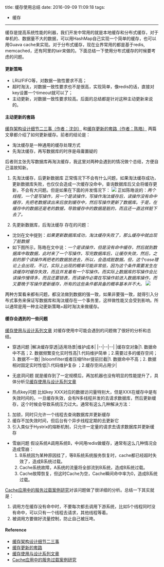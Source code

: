 title: 缓存使用总结
date: 2016-09-09 11:09:18
tags:
- 缓存
---
缓存是提高系统性能的利器，我们开发中常用的就是本地缓存和分布式缓存，对于单机的、数据量不大的数据，可以用HashMap自己实现一个简单的缓存，也可以用Guava cache来实现。对于分布式缓存，现在业界常用的都是基于redis, memcached，还有阿里的tair来做的。下面总结一下使用分布式缓存的时候要考虑的问题。
#### 更新策略
* LRU/FIFO等，对数据一致性要求不高；
* 超时淘汰，对数据一致性要求也不是很高，实现简单，像redis的话，直接对key设置一个timeout就可以了；
* 主动更新，对数据一致性要求较高。后面的总结都是针对这种主动更新来说的。

#### 主动更新的套路
[缓存架构设计细节二三事（作者：沈剑）](http://mp.weixin.qq.com/s?__biz=MjM5ODYxMDA5OQ==&mid=404087915&idx=1&sn=075664193f334874a3fc87fd4f712ebc) 和[缓存更新的套路（作者：陈皓）](http://coolshell.cn/articles/17416.html) 两篇文章都介绍了如何更新缓存。前者的结论是：
* 淘汰缓存是一种通用的缓存处理方式
* 先淘汰缓存，再写数据库的时序是毋庸置疑的

后者则主张先写数据库再淘汰缓存，我这里对两种会遇到的情况做个总结，方便自己温故知新。

1. 先淘汰缓存，后更新数据库
正常情况下不会有什么问题，如果淘汰缓存成功，更新数据库失败，也仅仅会造成一次缓存没命中，查询数据库后又会将缓存更新，不会有大问题。但是如果在下面的并发情况下：
![](/images/缓存使用总结_1.png)
正如陈皓说的：*两个线程，一个是写操作，另一个是读操作，写操作淘汰缓存后，读操作没有命中缓存，先把老数据读出来后放到缓存中，然后写操作更新了数据库。于是，在缓存中的数据还是老的数据，导致缓存中的数据是脏的，而且还一直这样脏下去了。*

2. 先更新数据库，后淘汰缓存
存在的问题：
* 沈剑在文中提到：*如果更新数据库成功，淘汰缓存失败了，那么缓存中就出现了脏数据*
* 如下图所示，陈皓在文中说：*一个是读操作，但是没有命中缓存，然后就到数据库中取数据，此时来了一个写操作，写完数据库后，让缓存失效，然后，之前的那个读操作再把老的数据放进去，所以，会造成脏数据。但，这个case理论上会出现，不过，实际上出现的概率可能非常低，因为这个条件需要发生在读缓存时缓存失效，而且并发着有一个写操作。而实际上数据库的写操作会比读操作慢得多，而且还要锁表，而读操作必需在写操作前进入数据库操作，而又要晚于写操作更新缓存，所有的这些条件都具备的概率基本并不大。*
![](/images/缓存使用总结_2.png)

两种方案看来都有问题，都没法做到数据的强一致，如果非要强一致，就得引入分布式事务来保证写数据库和淘汰缓存在一个事务里，这样做性能又会受到影响。所以通常是用一种主动更新策略+超时淘汰来做缓存。

#### 缓存会遇到的一些问题
[缓存使用与设计系列文章](http://carlosfu.iteye.com/blog/2269678) 对缓存使用中可能会遇到的问题做了很好的分析和总结。
* 穿透问题
|解决缓存穿透|适用场景|维护成本|
|--|--|--|
|缓存空对象|1. 数据命中不高；2. 数据频繁变化实时性高|1.代码维护简单；2.需要过多的缓存空间；3. 数据不一致|
|bloomfilter或者压缩filter提前拦截|1. 数据命中不高；2. 数据相对固定实时性低|1.代码维护复杂 ；2.缓存空间占用少|


* 无底洞问题
就是缓存到了一定规模后，再加机器也没有明显的性能提升了，具体分析见[缓存使用与设计系列文章](http://carlosfu.iteye.com/blog/2269678) 
* 热点key问题
比如key XXX对应的数据访问量特别大，但是XXX在缓存中是有失效时间的。一旦缓存失效，会有N多线程并发的去请求数据库，然后更新缓存，这个时候会导致系统压力过大。通常有这么几种解决方法：
 1. 加锁，同时只允许一个线程去查询数据库并更新缓存
 2. 缓存不加失效时间，但后台有个异步线程定期的去更新它
 3. 引入类似于Hystrix的熔断机制，只允许一定量的请求去请求数据库并更新缓存

* 雪崩问题
假设系统A调用系统B，中间用redis做缓存，通常有这么几种情况会造成雪崩：
	1. B系统因为某种原因挂了，等B系统系统服务恢复时，cache都已经超时失效了，造成B系统过载。
	2. Cache系统故障，A系统的流量将全部流到B系统，造成B系统过载。
	3. Cache故障恢复，但这时Cache为空，Cache瞬间命中率为0，造成B系统过载。

 [Cache应用中的服务过载案例研究](http://tech.meituan.com/avalanche-study.html)对该问题做了很详细的分析。总结一下其实就是：
 1. 调用方在缓存没有命中时，不要每次都去调用下游系统，比如5个线程同时没有命中，可以只有一个线程去请求，其他线程等着。
 2. 被调用方要做好流量控制，防止自己被压垮。

#### Reference
* [缓存架构设计细节二三事](http://mp.weixin.qq.com/s?__biz=MjM5ODYxMDA5OQ==&mid=404087915&idx=1&sn=075664193f334874a3fc87fd4f712ebc)
* [缓存更新的套路](http://coolshell.cn/articles/17416.html)
* [缓存使用与设计系列文章](http://carlosfu.iteye.com/blog/2269678)
* [Cache应用中的服务过载案例研究](http://tech.meituan.com/avalanche-study.html)